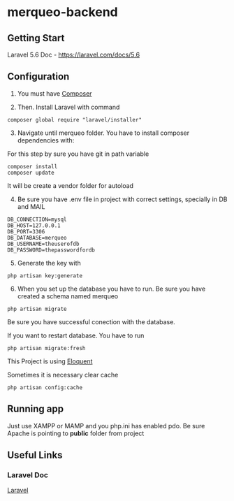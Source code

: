 # merqueo-backend

## Getting Start

Laravel 5.6 Doc - https://laravel.com/docs/5.6

## Configuration

1. You must have [Composer](https://getcomposer.org/)

2. Then. Install Laravel with command

```
composer global require "laravel/installer"
```

3. Navigate until merqueo folder. You have to install composer dependencies with:

For this step by sure you have git in path variable

```
composer install
composer update
```

It will be create a vendor folder for autoload

4. Be sure you have .env file in project with correct settings, specially in DB and MAIL

```
DB_CONNECTION=mysql
DB_HOST=127.0.0.1
DB_PORT=3306
DB_DATABASE=merqueo
DB_USERNAME=theuserofdb
DB_PASSWORD=thepasswordfordb

```

5. Generate the key with

```
php artisan key:generate
```

6. When you set up the database you have to run. Be sure you have created a schema named merqueo

```
php artisan migrate
```

Be sure you have successful conection with the database.

If you want to restart database. You have to run

```
php artisan migrate:fresh
```

This Project is using [Eloquent](https://laravel.com/docs/5.6/eloquent) 


Sometimes it is necessary clear cache

```
php artisan config:cache
```

## Running app

Just use XAMPP or MAMP and you php.ini has enabled pdo. Be sure Apache is pointing to **public** folder from project

## Useful Links

### Laravel Doc

[Laravel](https://laravel.com/docs/5.6) 

